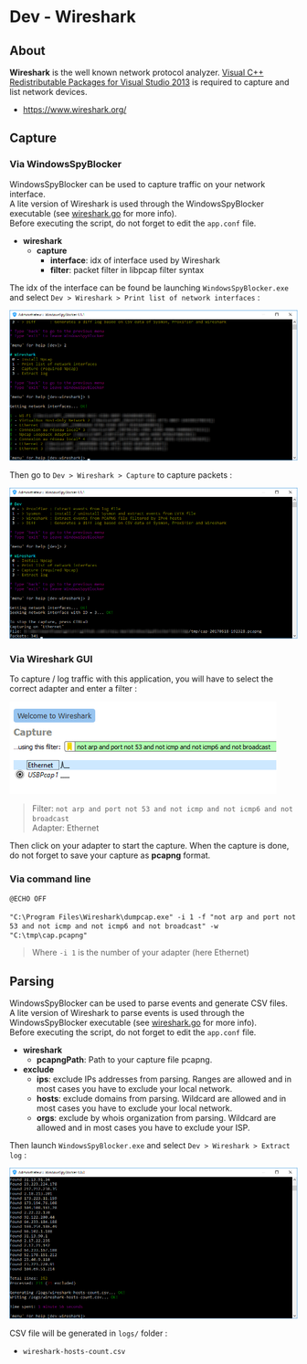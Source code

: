 # Dev - Wireshark

## About

**Wireshark** is the well known network protocol analyzer. [Visual C++ Redistributable Packages for Visual Studio 2013](https://www.microsoft.com/en-us/download/details.aspx?id=40784) is required to capture and list network devices.

* https://www.wireshark.org/

## Capture

### Via WindowsSpyBlocker

WindowsSpyBlocker can be used to capture traffic on your network interface.<br />
A lite version of Wireshark is used through the WindowsSpyBlocker executable (see [wireshark.go](https://github.com/crazy-max/WindowsSpyBlocker/blob/master/app/cmds/dev/wireshark/wireshark.go#L63-L75) for more info).<br />
Before executing the script, do not forget to edit the `app.conf` file.

* **wireshark**
  * **capture**
    * **interface**: idx of interface used by Wireshark
    * **filter**: packet filter in libpcap filter syntax

The idx of the interface can be found be launching `WindowsSpyBlocker.exe` and select `Dev > Wireshark > Print list of network interfaces` :

![](../../.res/dev/wireshark/wireshark-interfaces-20170518.png)

Then go to `Dev > Wireshark > Capture` to capture packets :

![](../../.res/dev/wireshark/wireshark-capture-20170518.png)

### Via Wireshark GUI

To capture / log traffic with this application, you will have to select the correct adapter and enter a filter :

![](../../.res/dev/wireshark/wireshark-welcome-20160529.png)
> Filter: `not arp and port not 53 and not icmp and not icmp6 and not broadcast`<br />
> Adapter: Ethernet

Then click on your adapter to start the capture. When the capture is done, do not forget to save your capture as **pcapng** format.<br />

### Via command line

```
@ECHO OFF

"C:\Program Files\Wireshark\dumpcap.exe" -i 1 -f "not arp and port not 53 and not icmp and not icmp6 and not broadcast" -w "C:\tmp\cap.pcapng"
```
> Where `-i 1` is the number of your adapter (here Ethernet)

## Parsing

WindowsSpyBlocker can be used to parse events and generate CSV files.<br />
A lite version of Wireshark to parse events is used through the WindowsSpyBlocker executable (see [wireshark.go](https://github.com/crazy-max/WindowsSpyBlocker/blob/master/app/cmds/dev/wireshark/wireshark.go#L63-L75) for more info).<br />
Before executing the script, do not forget to edit the `app.conf` file.

* **wireshark**
  * **pcapngPath**: Path to your capture file pcapng.
* **exclude**
  * **ips**: exclude IPs addresses from parsing. Ranges are allowed and in most cases you have to exclude your local network.
  * **hosts**: exclude domains from parsing. Wildcard are allowed and in most cases you have to exclude your local network.
  * **orgs**: exclude by whois organization from parsing. Wildcard are allowed and in most cases you have to exclude your ISP.

Then launch `WindowsSpyBlocker.exe` and select `Dev > Wireshark > Extract log` :

![](../../.res/dev/wireshark/wireshark-parsing-20170515.png)

CSV file will be generated in `logs/` folder :

* `wireshark-hosts-count.csv`
